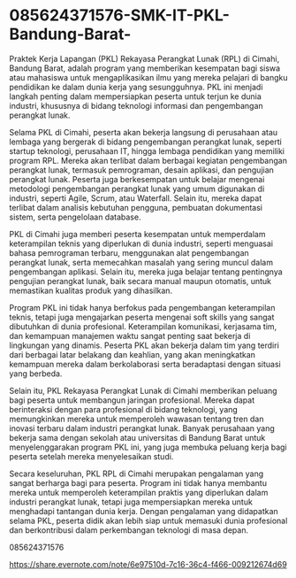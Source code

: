 # 085624371576-SMK-IT-PKL-Bandung-Barat-
Praktek Kerja Lapangan (PKL) Rekayasa Perangkat Lunak (RPL) di Cimahi, Bandung Barat, adalah program yang memberikan kesempatan bagi siswa atau mahasiswa untuk mengaplikasikan ilmu yang mereka pelajari di bangku pendidikan ke dalam dunia kerja yang sesungguhnya. PKL ini menjadi langkah penting dalam mempersiapkan peserta untuk terjun ke dunia industri, khususnya di bidang teknologi informasi dan pengembangan perangkat lunak.

Selama PKL di Cimahi, peserta akan bekerja langsung di perusahaan atau lembaga yang bergerak di bidang pengembangan perangkat lunak, seperti startup teknologi, perusahaan IT, hingga lembaga pendidikan yang memiliki program RPL. Mereka akan terlibat dalam berbagai kegiatan pengembangan perangkat lunak, termasuk pemrograman, desain aplikasi, dan pengujian perangkat lunak. Peserta juga berkesempatan untuk belajar mengenai metodologi pengembangan perangkat lunak yang umum digunakan di industri, seperti Agile, Scrum, atau Waterfall. Selain itu, mereka dapat terlibat dalam analisis kebutuhan pengguna, pembuatan dokumentasi sistem, serta pengelolaan database.

PKL di Cimahi juga memberi peserta kesempatan untuk memperdalam keterampilan teknis yang diperlukan di dunia industri, seperti menguasai bahasa pemrograman terbaru, menggunakan alat pengembangan perangkat lunak, serta memecahkan masalah yang sering muncul dalam pengembangan aplikasi. Selain itu, mereka juga belajar tentang pentingnya pengujian perangkat lunak, baik secara manual maupun otomatis, untuk memastikan kualitas produk yang dihasilkan.

Program PKL ini tidak hanya berfokus pada pengembangan keterampilan teknis, tetapi juga mengajarkan peserta mengenai soft skills yang sangat dibutuhkan di dunia profesional. Keterampilan komunikasi, kerjasama tim, dan kemampuan manajemen waktu sangat penting saat bekerja di lingkungan yang dinamis. Peserta PKL akan bekerja dalam tim yang terdiri dari berbagai latar belakang dan keahlian, yang akan meningkatkan kemampuan mereka dalam berkolaborasi serta beradaptasi dengan situasi yang berbeda.

Selain itu, PKL Rekayasa Perangkat Lunak di Cimahi memberikan peluang bagi peserta untuk membangun jaringan profesional. Mereka dapat berinteraksi dengan para profesional di bidang teknologi, yang memungkinkan mereka untuk memperoleh wawasan tentang tren dan inovasi terbaru dalam industri perangkat lunak. Banyak perusahaan yang bekerja sama dengan sekolah atau universitas di Bandung Barat untuk menyelenggarakan program PKL ini, yang juga membuka peluang kerja bagi peserta setelah mereka menyelesaikan studi.

Secara keseluruhan, PKL RPL di Cimahi merupakan pengalaman yang sangat berharga bagi para peserta. Program ini tidak hanya membantu mereka untuk memperoleh keterampilan praktis yang diperlukan dalam industri perangkat lunak, tetapi juga mempersiapkan mereka untuk menghadapi tantangan dunia kerja. Dengan pengalaman yang didapatkan selama PKL, peserta didik akan lebih siap untuk memasuki dunia profesional dan berkontribusi dalam perkembangan teknologi di masa depan.


085624371576

https://share.evernote.com/note/6e97510d-7c16-36c4-f466-009212674d69
